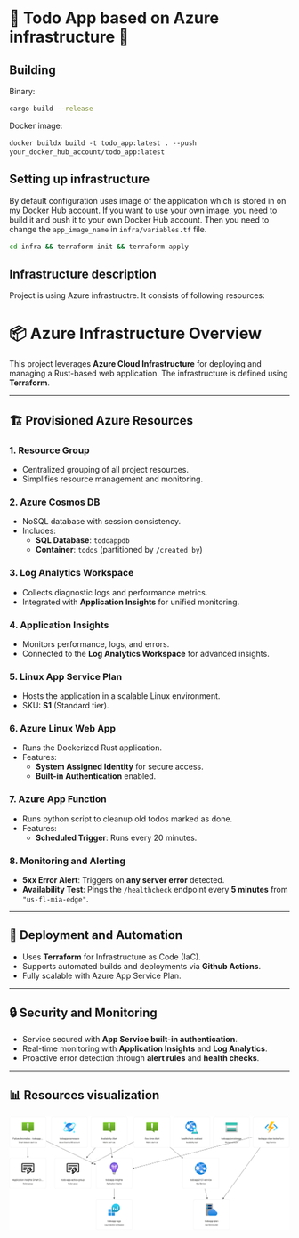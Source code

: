 # 🦀 Todo App based on Azure infrastructure 🦀
## Building
Binary:
```bash
cargo build --release
```

Docker image:
```
docker buildx build -t todo_app:latest . --push your_docker_hub_account/todo_app:latest
```

## Setting up infrastructure
By default configuration uses image of the application which is stored in on my Docker Hub account.
If you want to use your own image, you need to build it and push it to your own Docker Hub account.
Then you need to change the `app_image_name` in `infra/variables.tf` file.
```bash
cd infra && terraform init && terraform apply
```

## Infrastructure description
Project is using Azure infrastructre. It consists of following resources:
# 📦 Azure Infrastructure Overview

This project leverages **Azure Cloud Infrastructure** for deploying and managing a Rust-based web application. The infrastructure is defined using **Terraform**.

---

## 🏗️ Provisioned Azure Resources

### 1. **Resource Group**
- Centralized grouping of all project resources.
- Simplifies resource management and monitoring.

### 2. **Azure Cosmos DB**
- NoSQL database with session consistency.
- Includes:
  - **SQL Database**: `todoappdb`
  - **Container**: `todos` (partitioned by `/created_by`)

### 3. **Log Analytics Workspace**
- Collects diagnostic logs and performance metrics.
- Integrated with **Application Insights** for unified monitoring.

### 4. **Application Insights**
- Monitors performance, logs, and errors.
- Connected to the **Log Analytics Workspace** for advanced insights.

### 5. **Linux App Service Plan**
- Hosts the application in a scalable Linux environment.
- SKU: **S1** (Standard tier).

### 6. **Azure Linux Web App**
- Runs the Dockerized Rust application.
- Features:
  - **System Assigned Identity** for secure access.
  - **Built-in Authentication** enabled.

### 7. **Azure App Function**
- Runs python script to cleanup old todos marked as done.
- Features:
  - **Scheduled Trigger**: Runs every 20 minutes.

### 8. **Monitoring and Alerting**

- **5xx Error Alert**: Triggers on **any server error** detected.
- **Availability Test**: Pings the `/healthcheck` endpoint every **5 minutes** from `"us-fl-mia-edge"`.

---

## 🚀 Deployment and Automation
- Uses **Terraform** for Infrastructure as Code (IaC).
- Supports automated builds and deployments via **Github Actions**.
- Fully scalable with Azure App Service Plan.

---

## 🔒 Security and Monitoring
- Service secured with **App Service built-in authentication**.
- Real-time monitoring with **Application Insights** and **Log Analytics**.
- Proactive error detection through **alert rules** and **health checks**.

---

## 📊 Resources visualization
![Azure Resources](img/resources.png)
